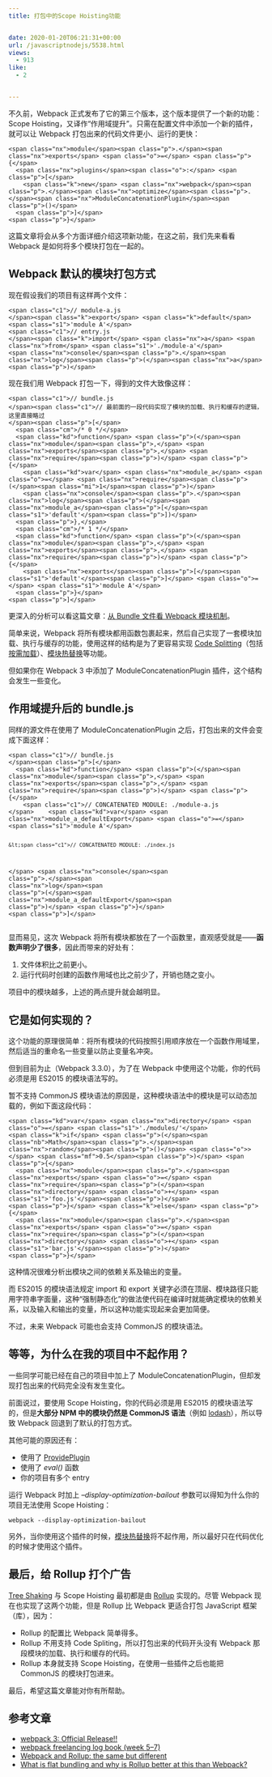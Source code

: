 ```yaml
---
title: 打包中的Scope Hoisting功能


date: 2020-01-20T06:21:31+00:00
url: /javascriptnodejs/5538.html
views:
  - 913
like:
  - 2


---
```

不久前，Webpack 正式发布了它的第三个版本，这个版本提供了一个新的功能：Scope Hoisting，又译作“作用域提升”。只需在配置文件中添加一个新的插件，就可以让 Webpack 打包出来的代码文件更小、运行的更快：

<div class="highlight">
  <pre><code class="language-js">&lt;span class="nx">module&lt;/span>&lt;span class="p">.&lt;/span>&lt;span class="nx">exports&lt;/span> &lt;span class="o">=&lt;/span> &lt;span class="p">{&lt;/span>
  &lt;span class="nx">plugins&lt;/span>&lt;span class="o">:&lt;/span> &lt;span class="p">[&lt;/span>
    &lt;span class="k">new&lt;/span> &lt;span class="nx">webpack&lt;/span>&lt;span class="p">.&lt;/span>&lt;span class="nx">optimize&lt;/span>&lt;span class="p">.&lt;/span>&lt;span class="nx">ModuleConcatenationPlugin&lt;/span>&lt;span class="p">()&lt;/span>
  &lt;span class="p">]&lt;/span>
&lt;span class="p">}&lt;/span>
</code></pre>
</div>

这篇文章将会从多个方面详细介绍这项新功能，在这之前，我们先来看看 Webpack 是如何将多个模块打包在一起的。

## Webpack 默认的模块打包方式

现在假设我们的项目有这样两个文件：

<div class="highlight">
  <pre><code class="language-js">&lt;span class="c1">// module-a.js
&lt;/span>&lt;span class="k">export&lt;/span> &lt;span class="k">default&lt;/span> &lt;span class="s1">'module A'&lt;/span>
&lt;span class="c1">// entry.js
&lt;/span>&lt;span class="k">import&lt;/span> &lt;span class="nx">a&lt;/span> &lt;span class="nx">from&lt;/span> &lt;span class="s1">'./module-a'&lt;/span>
&lt;span class="nx">console&lt;/span>&lt;span class="p">.&lt;/span>&lt;span class="nx">log&lt;/span>&lt;span class="p">(&lt;/span>&lt;span class="nx">a&lt;/span>&lt;span class="p">)&lt;/span>
</code></pre>
</div>

现在我们用 Webpack 打包一下，得到的文件大致像这样：

<div class="highlight">
  <pre><code class="language-js">&lt;span class="c1">// bundle.js
&lt;/span>&lt;span class="c1">// 最前面的一段代码实现了模块的加载、执行和缓存的逻辑，这里直接略过
&lt;/span>&lt;span class="p">[&lt;/span>
  &lt;span class="cm">/* 0 */&lt;/span>
  &lt;span class="kd">function&lt;/span> &lt;span class="p">(&lt;/span>&lt;span class="nx">module&lt;/span>&lt;span class="p">,&lt;/span> &lt;span class="nx">exports&lt;/span>&lt;span class="p">,&lt;/span> &lt;span class="nx">require&lt;/span>&lt;span class="p">)&lt;/span> &lt;span class="p">{&lt;/span>
    &lt;span class="kd">var&lt;/span> &lt;span class="nx">module_a&lt;/span> &lt;span class="o">=&lt;/span> &lt;span class="nx">require&lt;/span>&lt;span class="p">(&lt;/span>&lt;span class="mi">1&lt;/span>&lt;span class="p">)&lt;/span>
    &lt;span class="nx">console&lt;/span>&lt;span class="p">.&lt;/span>&lt;span class="nx">log&lt;/span>&lt;span class="p">(&lt;/span>&lt;span class="nx">module_a&lt;/span>&lt;span class="p">[&lt;/span>&lt;span class="s1">'default'&lt;/span>&lt;span class="p">])&lt;/span>
  &lt;span class="p">},&lt;/span>
  &lt;span class="cm">/* 1 */&lt;/span>
  &lt;span class="kd">function&lt;/span> &lt;span class="p">(&lt;/span>&lt;span class="nx">module&lt;/span>&lt;span class="p">,&lt;/span> &lt;span class="nx">exports&lt;/span>&lt;span class="p">,&lt;/span> &lt;span class="nx">require&lt;/span>&lt;span class="p">)&lt;/span> &lt;span class="p">{&lt;/span>
    &lt;span class="nx">exports&lt;/span>&lt;span class="p">[&lt;/span>&lt;span class="s1">'default'&lt;/span>&lt;span class="p">]&lt;/span> &lt;span class="o">=&lt;/span> &lt;span class="s1">'module A'&lt;/span>
  &lt;span class="p">}&lt;/span>
&lt;span class="p">]&lt;/span>
</code></pre>
</div>

更深入的分析可以看这篇文章：<a class="internal" href="https://zhuanlan.zhihu.com/p/25954788" data-za-detail-view-id="1043">从 Bundle 文件看 Webpack 模块机制</a>。

简单来说，Webpack 将所有模块都用函数包裹起来，然后自己实现了一套模块加载、执行与缓存的功能，使用这样的结构是为了更容易实现 <a class=" wrap external" href="https://link.zhihu.com/?target=https%3A//webpack.js.org/guides/code-splitting/" target="_blank" rel="nofollow noopener noreferrer" data-za-detail-view-id="1043">Code Splitting</a>（包括<a class=" wrap external" href="https://link.zhihu.com/?target=https%3A//webpack.js.org/guides/code-splitting/%23dynamic-imports" target="_blank" rel="nofollow noopener noreferrer" data-za-detail-view-id="1043">按需加载</a>）、<a class=" wrap external" href="https://link.zhihu.com/?target=https%3A//webpack.js.org/concepts/hot-module-replacement/" target="_blank" rel="nofollow noopener noreferrer" data-za-detail-view-id="1043">模块热替换</a>等功能。

但如果你在 Webpack 3 中添加了 ModuleConcatenationPlugin 插件，这个结构会发生一些变化。

## 作用域提升后的 bundle.js

同样的源文件在使用了 ModuleConcatenationPlugin 之后，打包出来的文件会变成下面这样：

<div class="highlight">
  <pre><code class="language-js">&lt;span class="c1">// bundle.js
&lt;/span>&lt;span class="p">[&lt;/span>
  &lt;span class="kd">function&lt;/span> &lt;span class="p">(&lt;/span>&lt;span class="nx">module&lt;/span>&lt;span class="p">,&lt;/span> &lt;span class="nx">exports&lt;/span>&lt;span class="p">,&lt;/span> &lt;span class="nx">require&lt;/span>&lt;span class="p">)&lt;/span> &lt;span class="p">{&lt;/span>
    &lt;span class="c1">// CONCATENATED MODULE: ./module-a.js
&lt;/span>    &lt;span class="kd">var&lt;/span> &lt;span class="nx">module_a_defaultExport&lt;/span> &lt;span class="o">=&lt;/span> &lt;span class="s1">'module A'&lt;/span>

    &lt;span class="c1">// CONCATENATED MODULE: ./index.js
&lt;/span>    &lt;span class="nx">console&lt;/span>&lt;span class="p">.&lt;/span>&lt;span class="nx">log&lt;/span>&lt;span class="p">(&lt;/span>&lt;span class="nx">module_a_defaultExport&lt;/span>&lt;span class="p">)&lt;/span>
  &lt;span class="p">}&lt;/span>
&lt;span class="p">]&lt;/span>
</code></pre>
</div>

显而易见，这次 Webpack 将所有模块都放在了一个函数里，直观感受就是——**函数声明少了很多**，因此而带来的好处有：

  1. 文件体积比之前更小。
  2. 运行代码时创建的函数作用域也比之前少了，开销也随之变小。

项目中的模块越多，上述的两点提升就会越明显。

## 它是如何实现的？

这个功能的原理很简单：将所有模块的代码按照引用顺序放在一个函数作用域里，然后适当的重命名一些变量以防止变量名冲突。

但到目前为止（Webpack 3.3.0），为了在 Webpack 中使用这个功能，你的代码必须是用 ES2015 的模块语法写的。

暂不支持 CommonJS 模块语法的原因是，这种模块语法中的模块是可以动态加载的，例如下面这段代码：

<div class="highlight">
  <pre><code class="language-js">&lt;span class="kd">var&lt;/span> &lt;span class="nx">directory&lt;/span> &lt;span class="o">=&lt;/span> &lt;span class="s1">'./modules/'&lt;/span>
&lt;span class="k">if&lt;/span> &lt;span class="p">(&lt;/span>&lt;span class="nb">Math&lt;/span>&lt;span class="p">.&lt;/span>&lt;span class="nx">random&lt;/span>&lt;span class="p">()&lt;/span> &lt;span class="o">&gt;&lt;/span> &lt;span class="mf">0.5&lt;/span>&lt;span class="p">)&lt;/span> &lt;span class="p">{&lt;/span>
  &lt;span class="nx">module&lt;/span>&lt;span class="p">.&lt;/span>&lt;span class="nx">exports&lt;/span> &lt;span class="o">=&lt;/span> &lt;span class="nx">require&lt;/span>&lt;span class="p">(&lt;/span>&lt;span class="nx">directory&lt;/span> &lt;span class="o">+&lt;/span> &lt;span class="s1">'foo.js'&lt;/span>&lt;span class="p">)&lt;/span>
&lt;span class="p">}&lt;/span> &lt;span class="k">else&lt;/span> &lt;span class="p">{&lt;/span>
  &lt;span class="nx">module&lt;/span>&lt;span class="p">.&lt;/span>&lt;span class="nx">exports&lt;/span> &lt;span class="o">=&lt;/span> &lt;span class="nx">require&lt;/span>&lt;span class="p">(&lt;/span>&lt;span class="nx">directory&lt;/span> &lt;span class="o">+&lt;/span> &lt;span class="s1">'bar.js'&lt;/span>&lt;span class="p">)&lt;/span>
&lt;span class="p">}&lt;/span>
</code></pre>
</div>

这种情况很难分析出模块之间的依赖关系及输出的变量。

而 ES2015 的模块语法规定 import 和 export 关键字必须在顶层、模块路径只能用字符串字面量，这种“强制静态化”的做法使代码在编译时就能确定模块的依赖关系，以及输入和输出的变量，所以这种功能实现起来会更加简便。

不过，未来 Webpack 可能也会支持 CommonJS 的模块语法。

## 等等，为什么在我的项目中不起作用？

一些同学可能已经在自己的项目中加上了 ModuleConcatenationPlugin，但却发现打包出来的代码完全没有发生变化。

前面说过，要使用 Scope Hoisting，你的代码必须是用 ES2015 的模块语法写的，但是**大部分 NPM 中的模块仍然是 CommonJS 语法**（例如 <a class=" wrap external" href="https://link.zhihu.com/?target=https%3A//lodash.com/" target="_blank" rel="nofollow noopener noreferrer" data-za-detail-view-id="1043">lodash</a>），所以导致 Webpack 回退到了默认的打包方式。

其他可能的原因还有：

  * 使用了 <a class=" wrap external" href="https://link.zhihu.com/?target=https%3A//webpack.js.org/plugins/provide-plugin/" target="_blank" rel="nofollow noopener noreferrer" data-za-detail-view-id="1043">ProvidePlugin</a>
  * 使用了 _eval()_ 函数
  * 你的项目有多个 entry

运行 Webpack 时加上 _&#8211;display-optimization-bailout_ 参数可以得知为什么你的项目无法使用 Scope Hoisting：

<div class="highlight">
  <pre><code class="language-text">webpack --display-optimization-bailout</code></pre>
</div>

另外，当你使用这个插件的时候，<a class=" wrap external" href="https://link.zhihu.com/?target=https%3A//webpack.js.org/concepts/hot-module-replacement/" target="_blank" rel="nofollow noopener noreferrer" data-za-detail-view-id="1043">模块热替换</a>将不起作用，所以最好只在代码优化的时候才使用这个插件。

## 最后，给 Rollup 打个广告

<a class=" wrap external" href="https://link.zhihu.com/?target=https%3A//webpack.js.org/guides/tree-shaking/" target="_blank" rel="nofollow noopener noreferrer" data-za-detail-view-id="1043">Tree Shaking</a> 与 Scope Hoisting 最初都是由 <a class=" wrap external" href="https://link.zhihu.com/?target=https%3A//rollupjs.org/" target="_blank" rel="nofollow noopener noreferrer" data-za-detail-view-id="1043">Rollup</a> 实现的。尽管 Webpack 现在也实现了这两个功能，但是 Rollup 比 Webpack 更适合打包 JavaScript 框架（库），因为：

  * Rollup 的配置比 Webpack 简单得多。
  * Rollup 不用支持 Code Spliting，所以打包出来的代码开头没有 Webpack 那段模块的加载、执行和缓存的代码。
  * Rollup 本身就支持 Scope Hoisting，在使用一些插件之后也能把 CommonJS 的模块打包进来。

最后，希望这篇文章能对你有所帮助。

## 参考文章

  * <a class=" wrap external" href="https://link.zhihu.com/?target=https%3A//medium.com/webpack/webpack-3-official-release-15fd2dd8f07b" target="_blank" rel="nofollow noopener noreferrer" data-za-detail-view-id="1043">webpack 3: Official Release!!</a>
  * <a class=" wrap external" href="https://link.zhihu.com/?target=https%3A//medium.com/webpack/webpack-freelancing-log-book-week-5-7-4764be3266f5" target="_blank" rel="nofollow noopener noreferrer" data-za-detail-view-id="1043">webpack freelancing log book (week 5–7)</a>
  * <a class=" wrap external" href="https://link.zhihu.com/?target=https%3A//medium.com/webpack/webpack-and-rollup-the-same-but-different-a41ad427058c" target="_blank" rel="nofollow noopener noreferrer" data-za-detail-view-id="1043">Webpack and Rollup: the same but different</a>
  * <a class=" wrap external" href="https://link.zhihu.com/?target=https%3A//stackoverflow.com/questions/43219030/what-is-flat-bundling-and-why-is-rollup-better-at-this-than-webpack/43255948%2343255948" target="_blank" rel="nofollow noopener noreferrer" data-za-detail-view-id="1043">What is flat bundling and why is Rollup better at this than Webpack?</a>